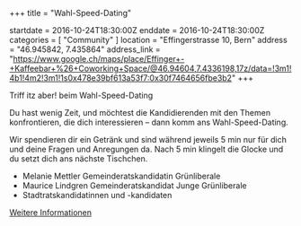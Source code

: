 +++
title = "Wahl-Speed-Dating"

startdate = 2016-10-24T18:30:00Z
enddate = 2016-10-24T18:30:00Z
categories = [ "Community" ]
location = "Effingerstrasse 10, Bern"
address = "46.945842, 7.435864"
address_link = "https://www.google.ch/maps/place/Effinger+-+Kaffeebar+%26+Coworking+Space/@46.94604,7.4336198,17z/data=!3m1!4b1!4m2!3m1!1s0x478e39bf613a53f7:0x30f7464656fbe3b2"
+++

Triff itz aber! beim Wahl-Speed-Dating

Du hast wenig Zeit, und möchtest die Kandidierenden mit den Themen konfrontieren, die dich interessieren – dann komm ans Wahl-Speed-Dating.

Wir spendieren dir ein Getränk und sind während jeweils 5 min nur für dich und deine Fragen und Anregungen da. Nach 5 min klingelt die Glocke und du setzt dich ans nächste Tischchen.

* Melanie Mettler Gemeinderatskandidatin Grünliberale
* Maurice Lindgren Gemeinderatskandidat Junge Grünliberale
* Stadtratskandidatinnen und -kandidaten

[Weitere Informationen](https://itzaber.ch/aktionen/wahl-speed-dating/)
